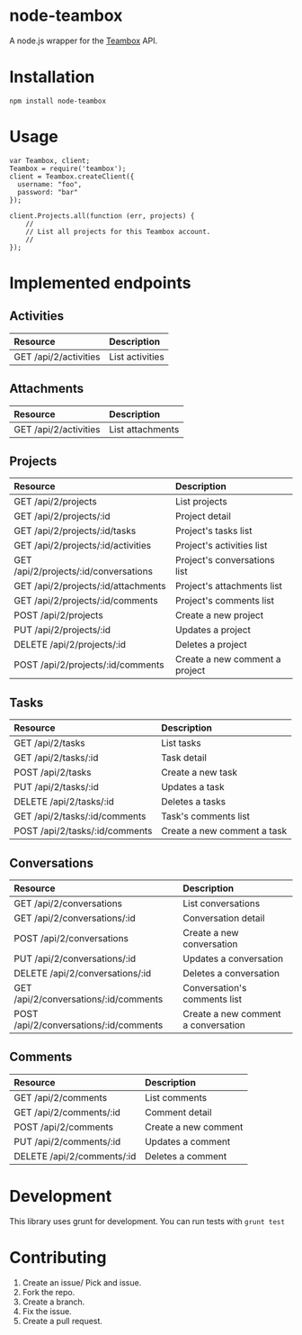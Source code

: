 # node-teambox

A node.js wrapper for the [Teambox](http://www.teambox.com) API.

# Installation

`npm install node-teambox`

# Usage

```
var Teambox, client;
Teambox = require('teambox');
client = Teambox.createClient({
  username: "foo",
  password: "bar"
});

client.Projects.all(function (err, projects) {
    //
    // List all projects for this Teambox account.
    //
});
```
# Implemented endpoints

## Activities

| Resource | Description |
|:---------|:------------|
|GET /api/2/activities |List activities|

## Attachments

| Resource | Description |
|:---------|:------------|
|GET /api/2/activities |List attachments|

## Projects

| Resource | Description |
|:---------|:------------|
|GET /api/2/projects |List projects|
|GET /api/2/projects/:id |Project detail|
|GET /api/2/projects/:id/tasks |Project's tasks list|
|GET /api/2/projects/:id/activities |Project's activities list|
|GET /api/2/projects/:id/conversations |Project's conversations list|
|GET /api/2/projects/:id/attachments |Project's attachments list|
|GET /api/2/projects/:id/comments |Project's comments list|
|POST /api/2/projects |Create a new project|
|PUT /api/2/projects/:id |Updates a project|
|DELETE /api/2/projects/:id |Deletes a project|
|POST /api/2/projects/:id/comments |Create a new comment a project|

## Tasks

| Resource | Description |
|:---------|:------------|
|GET /api/2/tasks |List tasks|
|GET /api/2/tasks/:id |Task detail|
|POST /api/2/tasks |Create a new task|
|PUT /api/2/tasks/:id |Updates a task|
|DELETE /api/2/tasks/:id |Deletes a tasks|
|GET /api/2/tasks/:id/comments |Task's comments list|
|POST /api/2/tasks/:id/comments |Create a new comment a task|

## Conversations

| Resource | Description |
|:---------|:------------|
|GET /api/2/conversations |List conversations|
|GET /api/2/conversations/:id |Conversation detail|
|POST /api/2/conversations |Create a new conversation|
|PUT /api/2/conversations/:id |Updates a conversation|
|DELETE /api/2/conversations/:id |Deletes a conversation|
|GET /api/2/conversations/:id/comments |Conversation's comments list|
|POST /api/2/conversations/:id/comments |Create a new comment a conversation|

## Comments

| Resource | Description |
|:---------|:------------|
|GET /api/2/comments |List comments|
|GET /api/2/comments/:id |Comment detail|
|POST /api/2/comments |Create a new comment|
|PUT /api/2/comments/:id |Updates a comment|
|DELETE /api/2/comments/:id |Deletes a comment|

# Development

This library uses grunt for development. You can run tests with `grunt test`

# Contributing

1. Create an issue/ Pick and issue.
2. Fork the repo.
3. Create a branch.
4. Fix the issue.
5. Create a pull request.
